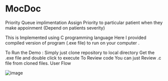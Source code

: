 # MocDoc
Priority Queue implimentation 
Assign Priority to particular patient when they make appoinment (Depend on patients severity)

This is Implemented using C programming language Here I provided compiled version of program (.exe file) to run on your computer .

To Run the Demo : Simply just clone repository to local directory Get the .exe file and double click to execute To Review code You can just Review .c file from cloned files. User Flow

![image](https://user-images.githubusercontent.com/74175084/197355783-c881ad72-6187-45e7-a892-a4ef6d26095e.png)


